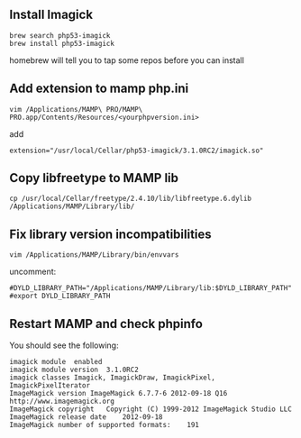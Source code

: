 Install Imagick
---------------
	brew search php53-imagick
	brew install php53-imagick

homebrew will tell you to tap some repos before you can install


Add extension to mamp php.ini
-----------------------------

	vim /Applications/MAMP\ PRO/MAMP\ PRO.app/Contents/Resources/<yourphpversion.ini>

add

	extension="/usr/local/Cellar/php53-imagick/3.1.0RC2/imagick.so"



Copy libfreetype to MAMP lib
----------------------------
	cp /usr/local/Cellar/freetype/2.4.10/lib/libfreetype.6.dylib /Applications/MAMP/Library/lib/


Fix library version incompatibilities
-------------------------------------
	vim /Applications/MAMP/Library/bin/envvars

uncomment:

	#DYLD_LIBRARY_PATH="/Applications/MAMP/Library/lib:$DYLD_LIBRARY_PATH"
	#export DYLD_LIBRARY_PATH


Restart MAMP and check phpinfo
------------------------------
You should see the following:

	imagick module	enabled
	imagick module version	3.1.0RC2
	imagick classes	Imagick, ImagickDraw, ImagickPixel, ImagickPixelIterator
	ImageMagick version	ImageMagick 6.7.7-6 2012-09-18 Q16 http://www.imagemagick.org
	ImageMagick copyright	Copyright (C) 1999-2012 ImageMagick Studio LLC
	ImageMagick release date	2012-09-18
	ImageMagick number of supported formats:	191

